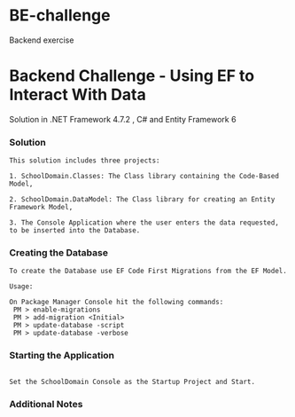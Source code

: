 # BE-challenge
Backend exercise


# Backend Challenge - Using EF to Interact With Data
Solution in .NET Framework 4.7.2 , C# and Entity Framework 6

### Solution

```
This solution includes three projects:

1. SchoolDomain.Classes: The Class library containing the Code-Based Model,

2. SchoolDomain.DataModel: The Class library for creating an Entity Framework Model,

3. The Console Application where the user enters the data requested, to be inserted into the Database.

```


### Creating the Database

```
To create the Database use EF Code First Migrations from the EF Model.

Usage:

On Package Manager Console hit the following commands:
 PM > enable-migrations 
 PM > add-migration <Initial>
 PM > update-database -script
 PM > update-database -verbose

```


### Starting the Application

```

Set the SchoolDomain Console as the Startup Project and Start.

```


### Additional Notes

```


```
